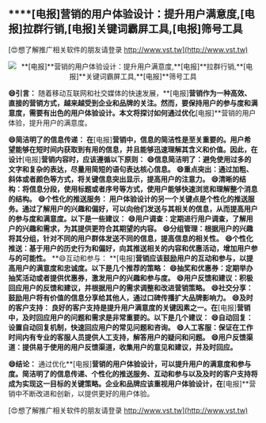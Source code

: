 ## ****[电报]**营销的用户体验设计：提升用户满意度,**[电报]**拉群行销,**[电报]**关键词霸屏工具,**[电报]**筛号工具**

[😍想了解推广相关软件的朋友请登录 http://www.vst.tw](http://www.vst.tw)

 <center><img src="https://vst.tw/MP4/tuiguang/png/5.png" alt="**[电报]**营销的用户体验设计：提升用户满意度,**[电报]**拉群行销,**[电报]**关键词霸屏工具,**[电报]**筛号工具"></center>

**😄引言：**
随着移动互联网和社交媒体的快速发展，**[电报]**营销作为一种高效、直接的营销方式，越来越受到企业和品牌的关注。然而，要保持用户的参与度和满意度，需要有出色的用户体验设计。本文将探讨如何通过优化**[电报]**营销的用户体验，提升用户的满意度。

**😄简洁明了的信息传递： 在**[电报]**营销中，信息的简洁性是至关重要的。用户希望能够在短时间内获取到有用的信息，并且能够迅速理解其含义和价值。因此，在设计**[电报]**营销内容时，应该遵循以下原则：**
**😄信息简洁明了：避免使用过多的文字和复杂的表达，尽量用简短的语句表达核心信息。**
**😄重点突出：通过加粗、斜体或者颜色等方式，将关键信息突出显示，提高用户的注意力。**
**😄清晰的结构：将信息分段，使用标题或者序号等方式，使用户能够快速浏览和理解整个消息的结构。**
**😄个性化的推送服务： 用户体验设计的另一个关键点是个性化的推送服务。通过了解用户的兴趣和偏好，可以向他们发送与其相关的信息，从而提高用户的参与度和满意度。以下是一些建议：**
**😄用户调查：定期进行用户调查，了解用户的兴趣和需求，为其提供更符合其期望的内容。**
**😄分组管理：根据用户的兴趣将其分组，针对不同的用户群体发送不同的信息，提高信息的相关性。**
**😄个性化推送：基于用户的历史行为和偏好，向其推送相关的内容和优惠活动，增加用户参与的可能性。**
**😄互动和参与： **[电报]**营销应该鼓励用户的互动和参与，以提高用户的满意度和忠诚度。以下是几个推荐的策略：**
**😄抽奖和优惠券：定期举办抽奖活动或者提供优惠券，激发用户的兴趣和参与度。**
**😄用户反馈和建议：积极回应用户的反馈和建议，并根据用户的需求调整和改进营销策略。**
**😄社交分享：鼓励用户将有价值的信息分享给其他人，通过口碑传播扩大品牌影响力。**
**😄及时的客户支持： 良好的客户支持是提升用户满意度的关键因素之一。在**[电报]**营销中，及时回应用户的问题和需求是非常重要的。以下是几个建议：**
**😄自动回复：设置自动回复机制，快速回应用户的常见问题和咨询。**
**😄人工客服：保证在工作时间内有专业的客服人员提供人工支持，解答用户的疑问和问题。**
**😄用户反馈渠道：提供易于使用的用户反馈渠道，收集用户的意见和建议，并及时回应。**

**😄结论：**
通过优化**[电报]**营销的用户体验设计，可以提升用户的满意度和参与度。简洁明了的信息传递、个性化的推送服务、互动和参与以及及时的客户支持将成为实现这一目标的关键策略。企业和品牌应该重视用户体验设计，在**[电报]**营销中不断改进和创新，以提供更好的用户体验。

[😍想了解推广相关软件的朋友请登录 http://www.vst.tw](http://www.vst.tw)



